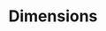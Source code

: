 ---
bigquery: https://console.cloud.google.com/bigquery?p=covid-19-dimensions-ai&page=table&d=data&t=publications
contributors: Digital Science, https://www.digital-science.com/
cost: Free for personal, non-commercial use.
description: Dimensions contains more than 100 million publications, ranging from
  articles published in scholarly journals, books and book chapters, to preprints
  and conference proceedings. All publications are contextualized with linked data
  sets, funding, publications, patents, clinical trials, and policy documents. You
  can also view associated categories, funders, institutions, and researcher profiles.
documentation: https://docs.dimensions.ai/bigquery/index.html
last_edit: Mon, 04 Apr 2022 19:04:00 GMT
location: https://www.dimensions.ai/products/free/
maintained_by: Digital Science, https://www.digital-science.com/
schema_fields: '[''brief_title'', ''original_assignee_orgs'', ''description'', ''resulting_publication_ids'',
  ''funding_nzd'', ''citation_string'', ''authors'', ''name'', ''cited_by_ids'', ''labels'',
  ''end_date'', ''repository_url'', ''original_abstract'', ''reference_ids'', ''associated_grant_ids'',
  ''concepts'', ''linkout'', ''original_assignee_countries'', ''interventions'', ''priority_date'',
  ''subtitles'', ''original_title'', ''category_hra'', ''publication_year'', ''editors'',
  ''priority_year'', ''category_sdg'', ''links'', ''date_modified'', ''issue'', ''filing_date'',
  ''book_series_title'', ''metrics'', ''inventor_names'', ''altmetrics'', ''funding_gbp'',
  ''funder_org_countries'', ''abstract'', ''pages'', ''pmid'', ''funder_org_cities'',
  ''researcher_ids'', ''categories'', ''date_inserted'', ''title'', ''gender'', ''research_orgs'',
  ''registry'', ''funding_jpy'', ''current_assignee_countries'', ''assignee_orgs'',
  ''external_ids'', ''start_date'', ''doi'', ''funding_cad'', ''family_count'', ''funder_orgs'',
  ''cpc'', ''acknowledgements'', ''funder_org'', ''repository_id'', ''research_org_cities'',
  ''volume'', ''family_members_ids'', ''isbn'', ''funder_org_state_codes'', ''category_icrp_cso'',
  ''types'', ''category_icrp_ct'', ''granted_year'', ''mesh_terms'', ''granted_date'',
  ''open_access_categories_v2'', ''acronyms'', ''journal_lists'', ''phase'', ''created_date'',
  ''funding_usd'', ''research_org_country_names'', ''organisation_details'', ''publication_ids'',
  ''patent_ids'', ''embargo_date'', ''research_org_city_names'', ''citations'', ''funding_amount'',
  ''category_bra'', ''funding_currency'', ''source_id'', ''pmcid'', ''filing_status'',
  ''book_title'', ''publication_date'', ''date_print'', ''parent_id'', ''resulting_publication_doi'',
  ''expiration_year'', ''research_org_countries'', ''expiration_date'', ''journal'',
  ''acronym'', ''original_assignee'', ''publisher'', ''status'', ''relationships'',
  ''repository_name'', ''eisbn'', ''category_for'', ''filing_year'', ''aliases'',
  ''established'', ''current_assignee_orgs'', ''end_year'', ''grant_number'', ''supporting_grant_ids'',
  ''associated_publication_id'', ''funding_details'', ''date_imported_gbq'', ''ipcr'',
  ''conference'', ''funding_chf'', ''funding_cny'', ''research_org_state_codes'',
  ''foa_number'', ''conditions'', ''current_assignee'', ''legal_status'', ''date_normal'',
  ''citations_count'', ''category_hrcs_hc'', ''clinical_trial_ids'', ''category_uoa'',
  ''funder_countries'', ''email_address'', ''wikipedia_url'', ''associated_publication_pmid'',
  ''associated_publication_doi'', ''license'', ''jurisdiction'', ''arxiv_id'', ''investigators'',
  ''language'', ''start_year'', ''funding_aud'', ''family_id'', ''legal_events'',
  ''proceedings_title'', ''kind'', ''open_access_categories'', ''mesh_headings'',
  ''application_number'', ''category_hrcs_rac'', ''type'', ''id'', ''associated_publication_arxiv_id'',
  ''category_rcdc'', ''address'', ''funding_eur'', ''funder_org_acronyms'', ''date'',
  ''year'', ''date_online'', ''research_org_state_names'', ''active_years'', ''assignee_countries'']'
shortname: dimensions
tags:
- scholarly literature
- patents
- funding
- clinical trials
- academic profiles
terms_of_use: 'Use of both the Dimensions COVID-19 dataset and full Dimensions dataset
  are subject to the Dimensions Terms of use: https://www.dimensions.ai/policies-terms-legal '
title: Dimensions
uuid: dcff88bd-fe6b-4fdb-8159-809bf9d7bc1c
---